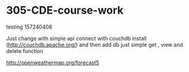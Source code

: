 # 305-CDE-course-work
testing
157240408

Just change with simple api connect with couchdb install (http://couchdb.apache.org/)
and then add db just simple get , view and delete function


http://openweathermap.org/forecast5
